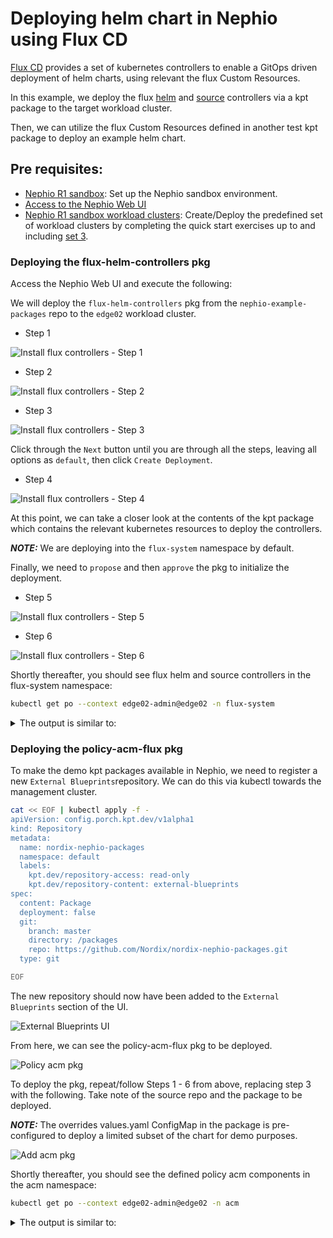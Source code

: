 # Deploying helm chart in Nephio using Flux CD

[Flux CD](https://fluxcd.io/flux/use-cases/helm/) provides a set of kubernetes controllers to enable a GitOps driven deployment of helm charts, using relevant the flux Custom Resources.

In this example, we deploy the flux [helm](https://fluxcd.io/flux/components/helm/) and [source](https://fluxcd.io/flux/components/source/) controllers via a kpt package to the target workload cluster.

Then, we can utilize the flux Custom Resources defined in another test kpt package to deploy an example helm chart.

##  Pre requisites:
* [Nephio R1 sandbox](https://github.com/nephio-project/docs/blob/main/install-guide/README.md): Set up the Nephio sandbox environment.
* [Access to the Nephio Web UI](https://github.com/nephio-project/docs/blob/main/install-guide/README.md#access-to-the-user-interfaces)
* [Nephio R1 sandbox workload clusters](https://github.com/nephio-project/docs/blob/main/user-guide/exercises.md#quick-start-exercises): Create/Deploy the predefined set of workload clusters by completing the quick start exercises up to and including [set 3](https://github.com/nephio-project/docs/blob/main/user-guide/exercises.md#step-3-deploy-two-edge-clusters).

### Deploying the flux-helm-controllers pkg

Access the Nephio Web UI and execute the following:

We will deploy the `flux-helm-controllers` pkg from the `nephio-example-packages` 
repo to the `edge02` workload cluster.
* Step 1

![Install flux controllers - Step 1](img/nephio-ui-edge02-deployment.png)

* Step 2

![Install flux controllers - Step 2](img/add-deployment-selection.png)

* Step 3

![Install flux controllers - Step 3](img/flux-controller-selection.png)

Click through the `Next` button until you are through all the steps, 
leaving all options as `default`, then click `Create Deployment`.

* Step 4

![Install flux controllers - Step 4](img/select-create-deployment.png)

At this point, we can take a closer look at the contents of the kpt package which 
contains the relevant kubernetes resources to deploy the controllers.

**_NOTE:_**  We are deploying into the `flux-system` namespace by default.

Finally, we need to `propose` and then `approve` the pkg to initialize the deployment.

* Step 5

![Install flux controllers - Step 5](img/propose-selection.png)

* Step 6

![Install flux controllers - Step 6](img/approve-selection.png)

Shortly thereafter, you should see flux helm and source controllers in the flux-system namespace:

```bash
kubectl get po --context edge02-admin@edge02 -n flux-system
```
<details>
<summary>The output is similar to:</summary>

```console
NAME                                 READY   STATUS    RESTARTS   AGE
helm-controller-cccc87cc-zqnd6       1/1     Running   0          6m20s
source-controller-5756bf7d48-hprkn   1/1     Running   0          6m20s
```
</details>


### Deploying the policy-acm-flux pkg

To make the demo kpt packages available in Nephio, we need to register a new 
`External Blueprints`repository. 
We can do this via kubectl towards the management cluster.

```bash
cat << EOF | kubectl apply -f - 
apiVersion: config.porch.kpt.dev/v1alpha1
kind: Repository
metadata:
  name: nordix-nephio-packages
  namespace: default
  labels:
    kpt.dev/repository-access: read-only
    kpt.dev/repository-content: external-blueprints
spec:
  content: Package
  deployment: false
  git:
    branch: master
    directory: /packages
    repo: https://github.com/Nordix/nordix-nephio-packages.git
  type: git

EOF
```
The new repository should now have been added to the `External Blueprints` section of the UI.

![External Blueprints UI](img/external-bp-repos.png)

From here, we can see the policy-acm-flux pkg to be deployed.

![Policy acm pkg](img/nephio-packages-show.png)


To deploy the pkg, repeat/follow Steps 1 - 6 from above, 
replacing step 3 with the following. 
Take note of the source repo and the package to be deployed.

**_NOTE:_**  The overrides values.yaml ConfigMap in the package is pre-configured 
to deploy a limited subset of the chart for demo purposes.

![Add acm pkg](img/add-acm-deploy-pkg.png)

Shortly thereafter, you should see the  defined policy acm components in the acm namespace:

```bash
kubectl get po --context edge02-admin@edge02 -n acm
```
<details>
<summary>The output is similar to:</summary>

```console
NAME                                        READY   STATUS      RESTARTS   AGE
mariadb-galera-0                            1/1     Running     0          12m
policy-clamp-runtime-acm-66dc9bd8bb-f99rp   1/1     Running     0          12m
policy-galera-config-tcs5c                  0/1     Completed   0          12m
policy-galera-init-q8d8v                    0/1     Completed   0          12m
policy-models-simulator-7d6d7dcdff-fvrss    1/1     Running     0          12m
```
</details>